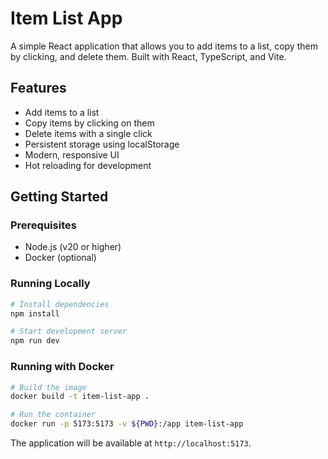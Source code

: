 # Item List App

A simple React application that allows you to add items to a list, copy them by clicking, and delete them. Built with React, TypeScript, and Vite.

## Features

- Add items to a list
- Copy items by clicking on them
- Delete items with a single click
- Persistent storage using localStorage
- Modern, responsive UI
- Hot reloading for development

## Getting Started

### Prerequisites

- Node.js (v20 or higher)
- Docker (optional)

### Running Locally

```bash
# Install dependencies
npm install

# Start development server
npm run dev
```

### Running with Docker

```bash
# Build the image
docker build -t item-list-app .

# Run the container
docker run -p 5173:5173 -v ${PWD}:/app item-list-app
```

The application will be available at `http://localhost:5173`. 